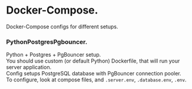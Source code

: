 # Docker-Compose.

Docker-Compose configs for different setups.

### PythonPostgresPgbouncer.

Python + Postgres + PgBouncer setup. \
You should use custom (or default Python) Dockerfile, that will run your server application. \
Config setups PostgreSQL database with PgBouncer connection pooler. \
To configure, look at compose files, and `.server.env`, `.database.env`, `.env`.
